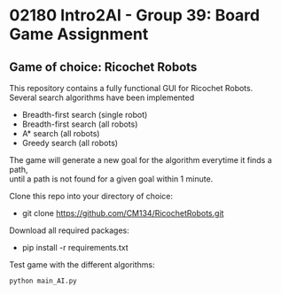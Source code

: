 # 02180 Intro2AI - Group 39: Board Game Assignment
## Game of choice: Ricochet Robots
This repository contains a fully functional GUI for Ricochet Robots.\
Several search algorithms have been implemented
- Breadth-first search (single robot)
- Breadth-first search (all robots)
- A* search (all robots)
- Greedy search (all robots)

The game will generate a new goal for the algorithm everytime it finds a path,\
until a path is not found for a given goal within 1 minute.

Clone this repo into your directory of choice:
- git clone https://github.com/CM134/RicochetRobots.git

Download all required packages:
- pip install -r requirements.txt

Test game with the different algorithms:
```
python main_AI.py
```
